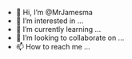 - 👋 Hi, I’m @MrJamesma
- 👀 I’m interested in ...
- 🌱 I’m currently learning ...
- 💞️ I’m looking to collaborate on ...
- 📫 How to reach me ...

<!---
MrJamesma/MrJamesma is a ✨ special ✨ repository because its `README.md` (this file) appears on your GitHub profile.
You can click the Preview link to take a look at your changes.
--->

